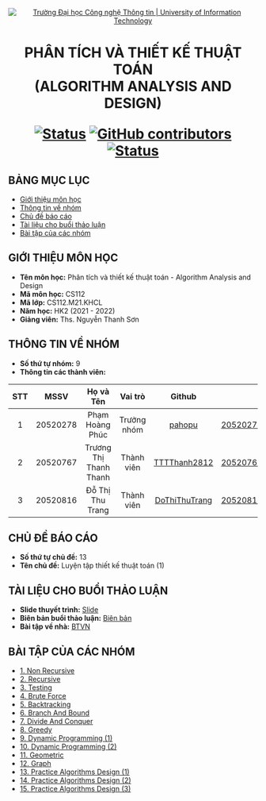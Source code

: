 <!-- Banner -->
<p align="center">
  <a href="https://www.uit.edu.vn/" title="Trường Đại học Công nghệ Thông tin" style="border: none;">
    <img src="https://i.imgur.com/WmMnSRt.png" alt="Trường Đại học Công nghệ Thông tin | University of Information Technology">
  </a>
</p>

<h1 align="center"><b>PHÂN TÍCH VÀ THIẾT KẾ THUẬT TOÁN<br>(ALGORITHM ANALYSIS AND DESIGN)</b></h>

[![Status](https://img.shields.io/badge/status-working-brightgreen?style=flat-square)](https://github.com/DoThiThuTrang/CS112.M21.KHCL)
[![GitHub contributors](https://img.shields.io/github/contributors/DoThiThuTrang/CS112.M21.KHCL?style=flat-square)](https://github.com/DoThiThuTrang/CS112.M21.KHCL/graphs/contributors)
[![Status](https://img.shields.io/badge/language-python-green?style=flat-square)](https://github.com/DoThiThuTrang/CS112.M21.KHCL)

## BẢNG MỤC LỤC
* [Giới thiệu môn học](#giới-thiệu-môn-học)
* [Thông tin về nhóm](#thông-tin-về-nhóm)
* [Chủ đề báo cáo](#chủ-đề-báo-cáo)
* [Tài liệu cho buổi thảo luận](#tài-liệu-cho-buổi-thảo-luận)
* [Bài tập của các nhóm](#bài-tập-của-các-nhóm)

## GIỚI THIỆU MÔN HỌC
* **Tên môn học:** Phân tích và thiết kế thuật toán - Algorithm Analysis and Design
* **Mã môn học:** CS112
* **Mã lớp:** CS112.M21.KHCL
* **Năm học:** HK2 (2021 - 2022)
* **Giảng viên:** Ths. Nguyễn Thanh Sơn

## THÔNG TIN VỀ NHÓM
* **Số thứ tự nhóm:** 9
* **Thông tin các thành viên:**

| STT    | MSSV          | Họ và Tên                |Vai trò    | Github                                          | Email                   |
| :----: |:-------------:| :-----------------------:|:---------:|:-----------------------------------------------:|:-------------------------:
| 1      | 20520278      | Phạm Hoàng Phúc          |Trưởng nhóm|[pahopu](https://github.com/pahopu)              |20520278@gm.uit.edu.vn   |
| 2      | 20520767      | Trương Thị Thanh Thanh   |Thành viên |[TTTThanh2812](https://github.com/TTTThanh2812)  |20520767@gm.uit.edu.vn   |
| 3      | 20520816      | Đỗ Thị Thu Trang         |Thành viên |[DoThiThuTrang](https://github.com/DoThiThuTrang)|20520816@gm.uit.edu.vn   |

## CHỦ ĐỀ BÁO CÁO
* **Số thứ tự chủ đề:** 13
* **Tên chủ đề:** Luyện tập thiết kế thuật toán (1)

## TÀI LIỆU CHO BUỔI THẢO LUẬN
* **Slide thuyết trình:** [Slide]()
* **Biên bản buổi thảo luận:** [Biên bản]()
* **Bài tập về nhà:** [BTVN]()

## BÀI TẬP CỦA CÁC NHÓM
* [1. Non Recursive](https://github.com/DoThiThuTrang/CS112.M21.KHCL/tree/main/BTVN%20c%E1%BB%A7a%20c%C3%A1c%20nh%C3%B3m/Ch%E1%BB%A7%20%C4%91%E1%BB%81%2001%20-%20Non%20Recursive)
* [2. Recursive](https://github.com/DoThiThuTrang/CS112.M21.KHCL/tree/main/BTVN%20c%E1%BB%A7a%20c%C3%A1c%20nh%C3%B3m/Ch%E1%BB%A7%20%C4%91%E1%BB%81%2002%20-%20Recursive)
* [3. Testing](https://github.com/DoThiThuTrang/CS112.M21.KHCL/tree/main/BTVN%20c%E1%BB%A7a%20c%C3%A1c%20nh%C3%B3m/Ch%E1%BB%A7%20%C4%91%E1%BB%81%2003%20-%20Testing)
* [4. Brute Force](https://github.com/DoThiThuTrang/CS112.M21.KHCL/tree/main/BTVN%20c%E1%BB%A7a%20c%C3%A1c%20nh%C3%B3m/Ch%E1%BB%A7%20%C4%91%E1%BB%81%2004%20-%20Brute%20Force)
* [5. Backtracking](https://github.com/DoThiThuTrang/CS112.M21.KHCL/tree/main/BTVN%20c%E1%BB%A7a%20c%C3%A1c%20nh%C3%B3m/Ch%E1%BB%A7%20%C4%91%E1%BB%81%2005%20-%20Backtracking)
* [6. Branch And Bound](https://github.com/DoThiThuTrang/CS112.M21.KHCL/tree/main/BTVN%20c%E1%BB%A7a%20c%C3%A1c%20nh%C3%B3m/Ch%E1%BB%A7%20%C4%91%E1%BB%81%2006%20-%20Branch%20And%20Bound)
* [7. Divide And Conquer](https://github.com/DoThiThuTrang/CS112.M21.KHCL/tree/main/BTVN%20c%E1%BB%A7a%20c%C3%A1c%20nh%C3%B3m/Ch%E1%BB%A7%20%C4%91%E1%BB%81%2007%20-%20Divide%20And%20Conquer)
* [8. Greedy](https://github.com/DoThiThuTrang/CS112.M21.KHCL/tree/main/BTVN%20c%E1%BB%A7a%20c%C3%A1c%20nh%C3%B3m/Ch%E1%BB%A7%20%C4%91%E1%BB%81%2008%20-%20Greedy)
* [9. Dynamic Programming (1)](https://github.com/DoThiThuTrang/CS112.M21.KHCL/tree/main/BTVN%20c%E1%BB%A7a%20c%C3%A1c%20nh%C3%B3m/Ch%E1%BB%A7%20%C4%91%E1%BB%81%2009%20-%20Dynamic%20Programming%20(1))
* [10. Dynamic Programming (2)](https://github.com/DoThiThuTrang/CS112.M21.KHCL/tree/main/BTVN%20c%E1%BB%A7a%20c%C3%A1c%20nh%C3%B3m/Ch%E1%BB%A7%20%C4%91%E1%BB%81%2010%20-%20Dynamic%20Programming%20(2))
* [11. Geometric](https://github.com/DoThiThuTrang/CS112.M21.KHCL/tree/main/BTVN%20c%E1%BB%A7a%20c%C3%A1c%20nh%C3%B3m/Ch%E1%BB%A7%20%C4%91%E1%BB%81%2011%20-%20Geometric)
* [12. Graph]()
* [13. Practice Algorithms Design (1)]()
* [14. Practice Algorithms Design (2)]()
* [15. Practice Algorithms Design (3)]()
